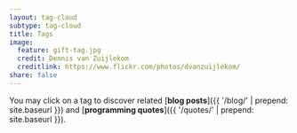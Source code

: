 ```yaml
---
layout: tag-cloud
subtype: tag-cloud
title: Tags
image:
  feature: gift-tag.jpg
  credit: Dennis van Zuijlekom
  creditlink: https://www.flickr.com/photos/dvanzuijlekom/
share: false
---
```


You may click on a tag to discover related [**blog posts**]({{ '/blog/' | prepend: site.baseurl }}) and [**programming quotes**]({{ '/quotes/' | prepend: site.baseurl }}).
